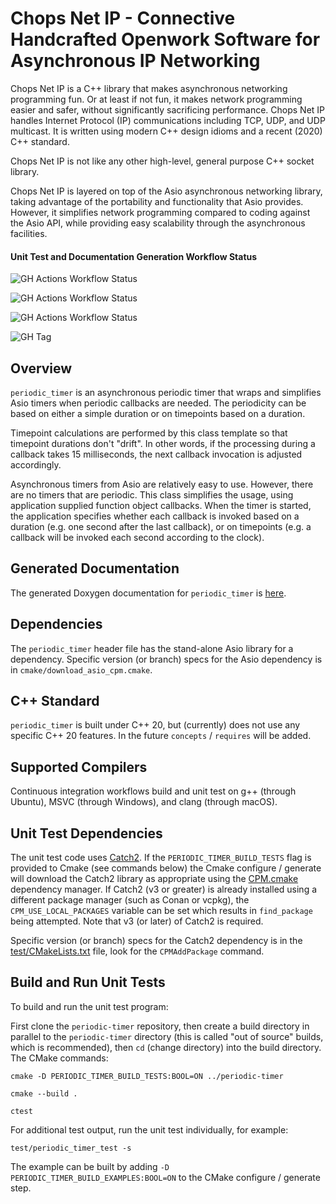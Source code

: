 # Chops Net IP - Connective Handcrafted Openwork Software for Asynchronous IP Networking

Chops Net IP is a C++ library that makes asynchronous networking programming fun. Or at least if not fun, it makes network programming easier and safer, without significantly sacrificing performance. Chops Net IP handles Internet Protocol (IP) communications including TCP, UDP, and UDP multicast. It is written using modern C++ design idioms and a recent (2020) C++ standard.

Chops Net IP is not like any other high-level, general purpose C++ socket library.

Chops Net IP is layered on top of the Asio asynchronous networking library, taking advantage of the portability and functionality that Asio provides. However, it simplifies network programming compared to coding against the Asio API, while providing easy scalability through the asynchronous facilities.

#### Unit Test and Documentation Generation Workflow Status

![GH Actions Workflow Status](https://img.shields.io/github/actions/workflow/status/connectivecpp/chops-net-ip/build_run_unit_test_cmake.yml?branch=main&label=GH%20Actions%20build,%20unit%20tests%20on%20main)

![GH Actions Workflow Status](https://img.shields.io/github/actions/workflow/status/connectivecpp/chops-net-ip/build_run_unit_test_cmake.yml?branch=develop&label=GH%20Actions%20build,%20unit%20tests%20on%20develop)

![GH Actions Workflow Status](https://img.shields.io/github/actions/workflow/status/connectivecpp/chops-net-ip/gen_docs.yml?branch=main&label=GH%20Actions%20generate%20docs)

![GH Tag](https://img.shields.io/github/v/tag/connectivecpp/chops-net-ip?label=GH%20tag)

## Overview

`periodic_timer` is an asynchronous periodic timer that wraps and simplifies Asio timers when periodic callbacks are needed. The periodicity can be based on either a simple duration or on timepoints based on a duration.

Timepoint calculations are performed by this class template so that timepoint durations don't "drift". In other words, if the processing during a callback takes 15 milliseconds, the next callback invocation is adjusted accordingly.

Asynchronous timers from Asio are relatively easy to use. However, there are no timers that are periodic. This class simplifies the usage, using application supplied function object callbacks. When the timer is started, the application specifies whether each callback is invoked based on a duration (e.g. one second after the last callback), or on timepoints (e.g. a callback will be invoked each second according to the clock).

## Generated Documentation

The generated Doxygen documentation for `periodic_timer` is [here](https://connectivecpp.github.io/chops-net-ip/).

## Dependencies

The `periodic_timer` header file has the stand-alone Asio library for a dependency. Specific version (or branch) specs for the Asio dependency is in `cmake/download_asio_cpm.cmake`.

## C++ Standard

`periodic_timer` is built under C++ 20, but (currently) does not use any specific C++ 20 features. In the future `concepts` / `requires` will be added.

## Supported Compilers

Continuous integration workflows build and unit test on g++ (through Ubuntu), MSVC (through Windows), and clang (through macOS).

## Unit Test Dependencies

The unit test code uses [Catch2](https://github.com/catchorg/Catch2). If the `PERIODIC_TIMER_BUILD_TESTS` flag is provided to Cmake (see commands below) the Cmake configure / generate will download the Catch2 library as appropriate using the [CPM.cmake](https://github.com/cpm-cmake/CPM.cmake) dependency manager. If Catch2 (v3 or greater) is already installed using a different package manager (such as Conan or vcpkg), the `CPM_USE_LOCAL_PACKAGES` variable can be set which results in `find_package` being attempted. Note that v3 (or later) of Catch2 is required.

Specific version (or branch) specs for the Catch2 dependency is in the [test/CMakeLists.txt](test/CMakeLists.txt) file, look for the `CPMAddPackage` command.

## Build and Run Unit Tests

To build and run the unit test program:

First clone the `periodic-timer` repository, then create a build directory in parallel to the `periodic-timer` directory (this is called "out of source" builds, which is recommended), then `cd` (change directory) into the build directory. The CMake commands:

```
cmake -D PERIODIC_TIMER_BUILD_TESTS:BOOL=ON ../periodic-timer

cmake --build .

ctest
```

For additional test output, run the unit test individually, for example:

```
test/periodic_timer_test -s
```

The example can be built by adding `-D PERIODIC_TIMER_BUILD_EXAMPLES:BOOL=ON` to the CMake configure / generate step.

